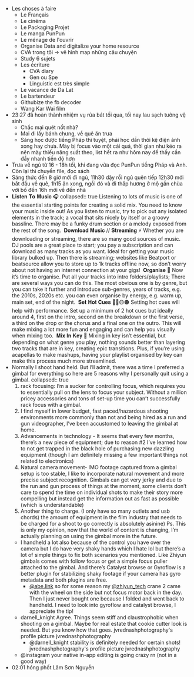 - Les choses à faire
	- Le Français
	- Le cinéma
	- Le Packaging Projet
	- Le manga PunPun
	- Le ménage de l'ouvrir
	- Organise Data and digitalize your home resource
	- CVA trong tôi -> vẽ hình map những câu chuyện
	- Study 6 sujets
	- Les écriture
		- CVA diary
		- Gen ou Spe
		- Linguistic est très simple
	- Le vacance de Da Lat
	- Le bartendeur
	- Githubize the fb decoder
	- Wang Kar Wai film
- 23:27 đã hoàn thành nhiệm vụ rửa bát tối qua, tối nay lau sạch tường vệ sinh
	- Chắc mai quét nốt nhà?
	- Mai đi lấy bánh chưng, về quê ăn trưa
	- Sáng học được tiếng Pháp thì tuyệt, phải học dần thôi kệ điện ảnh xong hay chưa. Mày bị focus vào một cái quá, thời gian như kéo ra nên mày thiếu năng suất theo, list hết ra như hôm nay để thấy cần đẩy nhanh tiến độ hơn
- Trưa về ngủ từ 16 - 18h tối, khi đang vừa đọc PunPun tiếng Pháp và Anh. Còn lại thì chuyển file, đọc sách
- Sáng thức đến 8 giờ mới đi ngủ, 11h30 dậy rồi ngủ quên tiếp 12h30 mới bắt đầu về quê, 1h15 ăn xong, ngồi đó và đi thắp hương ở mộ gần chùa với bố đến 16h mới về đến nhà
- 𝐋𝐢𝐬𝐭𝐞𝐧 𝐓𝐨 𝐌𝐮𝐬𝐢𝐜 🎧⁠
  collapsed:: true
  Listening to lots of music is one of the essential starting points for creating a solid mix. You need to know your music inside out! As you listen to music, try to pick out any isolated elements in the track; a vocal that sits nicely by itself or a groovy bassline. There may be a funky drum section or a melody exposed from the rest of the song.⁠
  ⁠
  𝐃𝐨𝐰𝐧𝐥𝐨𝐚𝐝 𝐌𝐮𝐬𝐢𝐜 // 𝐒𝐭𝐫𝐞𝐚𝐦𝐢𝐧𝐠 ⚡️⁠
  Whether you are downloading or streaming, there are so many good sources of music. DJ pools are a great place to start; you pay a subscription and can download as many tracks as you want. Ideal for getting your music library bulked up. Then there is streaming; websites like Beatport or beatsource allow you to store up to 1k tracks offline now, so don’t worry about not having an internet connection at your gigs!⁠
  ⁠
  𝐎𝐫𝐠𝐚𝐧𝐢𝐬𝐞 📁⁠
  Now it’s time to organise. Put all your tracks into intro folders/playlists; There are several ways you can do this. The most obvious one is by genre, but you can take it further and introduce sub-genres, years of tracks, e.g. the 2010s, 2020s etc. you can even organise by energy, e.g. warm up, main set, end of the night.⁠
  ⁠
  𝐒𝐞𝐭 𝐇𝐨𝐭 𝐂𝐮𝐞𝐬 🔴🔵🟡🟠⁠
  Setting hot cues will help with performance. Set up a minimum of 2 hot cues but ideally around 4, first on the intro, second on the breakdown or the first verse, a third on the drop or the chorus and a final one on the outro. This will make mixing a lot more fun and engaging and can help you visually when mixing too.⁠
  ⁠
  𝐌𝐢𝐱 𝐈𝐧 𝐊𝐞𝐲 🔑⁠
  Mixing in key isn’t essential, but depending on what genre you play, nothing sounds better than layering two tracks that are in key, creating epic transitions. Plus, if you’re using acapellas to make mashups, having your playlist organised by key can make this process much more streamlined.⁠
  ⁠
- Normally I shoot hand held. But I’ll admit, there was a time I preferred a gimbal for everything so here are 5 reasons why I personally quit using a gimbal.
  collapsed:: true
  1. rack focusing: I’m a sucker for controlling focus, which requires you to essentially pull on the lens to focus your subject. Without a million pricey accessories and tons of set-up time you can’t successfully rack focus with a gimbal.
  2. I find myself in lower budget, fast paced/hazardous shooting environments more commonly than not and being hired as a run and gun videographer, I’ve been accustomed to leaving the gimbal at home.
  3. Advancements in technology - It seems that every few months, there’s a new piece of equipment; due to reason #2 I’ve learned how to not get trapped in the black hole of purchasing new dazzling equipment (though I am definitely missing a few important things not related to electronics)
  4. Natural camera movement- IMO footage captured from a gimbal setup is too stable, I like to incorporate natural movement and more precise subject recognition. Gimbals can get very jerky and due to the run and gun process of things at the moment, some clients don’t care to spend the time on individual shots to make their story more compelling but instead get the information out as fast as possible (which is understandable)
  5. Another thing to charge. (I only have so many outlets and usb chords) the amount of equipment in the film industry that needs to be charged for a shoot to go correctly is absolutely asinine)
  Ps. This is only my opinion, now that the world of content is changing, I’m actually planning on using the gimbal more in the future.
	- I handheld a lot also because of the control you have over the camera but I do have very shaky hands which I hate lol but there’s a lot of simple things to fix both scenarios you mentioned. Like Zhiyun gimbals comes with follow focus or get a simple focus puller attached to the gimbal. And there’s Catalyst browse or Gyroflow is a better plugin for stabilizing shaky footage if your camera has gyro metadata and both plugins are free.
		- [@abe.link](https://www.instagram.com/abe.link/) so for some reason my [@zhiyun_tech](https://www.instagram.com/zhiyun_tech/) crane 2 came with the wheel on the side but not focus motor back in the day. Then I just never bought one because I folded and went back to handheld.
		  I need to look into gyroflow and catalyst browse, I appreciate the tip!
	- darnell_knight
	  Agree. Things seem stiff and claustrophobic when shooting on a gimbal. Maybe for real estate that cookie cutter look is needed. But you know how that goes.
	  jvrednashphotography's profile picture
	  jvrednashphotography
		- @darnell_knight stability is definitely needed for certain shots!
		  jvrednashphotography's profile picture
		  jvrednashphotography
	- @instagram your native in-app editing is going crazy rn (not in a good way)
- 02:01 hóng phốt Lâm Sơn Nguyễn